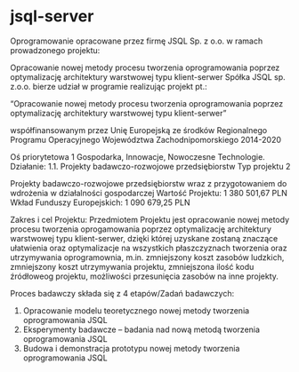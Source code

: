 # jsql-server

Oprogramowanie opracowane przez firmę JSQL Sp. z o.o. w ramach prowadzonego projektu:

Opracowanie nowej metody procesu tworzenia oprogramowania poprzez optymalizację architektury warstwowej typu klient-serwer
Spółka JSQL sp. z.o.o. bierze udział w programie realizując projekt pt.:

“Opracowanie nowej metody procesu tworzenia oprogramowania poprzez optymalizację architektury warstwowej typu klient-serwer”

współfinansowanym przez Unię Europejską ze środków Regionalnego Programu Operacyjnego Województwa Zachodnipomorskiego 2014-2020

Oś priorytetowa 1 Gospodarka, Innowacje, Nowoczesne Technologie.
Działanie: 1.1. Projekty badawczo-rozwojowe przedsiębiorstw
Typ projektu 2

Projekty badawczo-rozwojowe przedsiębiorstw wraz z przygotowaniem do wdrożenia w działalności gospodarczej
Wartość Projektu: 1 380 501,67 PLN
Wkład Funduszy Europejskich: 1 090 679,25 PLN

Zakres i cel Projektu:
Przedmiotem Projektu jest opracowanie nowej metody procesu tworzenia oprogamowania poprzez optymalizację architektury warstwowej typu klient-serwer, dzięki której uzyskane zostaną znaczące ułatwienia oraz optymalizacje na wszystkich płaszczyznach tworzenia oraz utrzymywania oprogramownia, m.in. zmniejszony koszt zasobów ludzkich, zmniejszony koszt utrzymywania projektu, zmniejszona ilość kodu źródłoweog projektu, możliwości przesunięcia zasobów na inne projekty.

Proces badawczy składa się z 4 etapów/Zadań badawczych:
1. Opracowanie modelu teoretycznego nowej metody tworzenia oprogramowania JSQL
2. Eksperymenty badawcze – badania nad nową metodą tworzenia oprogramowania JSQL
3. Budowa i demonstracja prototypu nowej metody tworzenia oprogramowania JSQL
